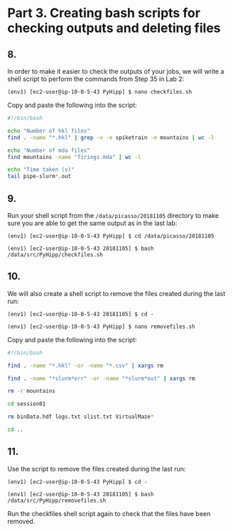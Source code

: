 # Part 3. Creating bash scripts for checking outputs and deleting files

## 8.
In order to make it easier to check the outputs of your jobs, we will write a shell script to perform the commands from Step 35 in Lab 2:

```shell
(env1) [ec2-user@ip-10-0-5-43 PyHipp] $ nano checkfiles.sh
```

Copy and paste the following into the script:

```bash
#!/bin/bash

echo "Number of hkl files"
find . -name "*.hkl" | grep -v -e spiketrain -e mountains | wc -l

echo "Number of mda files"
find mountains -name "firings.mda" | wc -l

echo "Time taken (s)"
tail pipe-slurm*.out
```

## 9.
Run your shell script from the `/data/picasso/20181105` directory to make sure you are able to get the same output as in the last lab:

```shell
(env1) [ec2-user@ip-10-0-5-43 PyHipp] $ cd /data/picasso/20181105

(env1) [ec2-user@ip-10-0-5-43 20181105] $ bash /data/src/PyHipp/checkfiles.sh
```

## 10.
We will also create a shell script to remove the files created during the last run:

```shell
(env1) [ec2-user@ip-10-0-5-43 20181105] $ cd -

(env1) [ec2-user@ip-10-0-5-43 PyHipp] $ nano removefiles.sh
```

Copy and paste the following into the script:

```bash
#!/bin/bash

find . -name "*.hkl" -or -name "*.csv" | xargs rm

find . -name "*slurm*err" -or -name "*slurm*out" | xargs rm

rm -r mountains

cd session01

rm binData.hdf logs.txt slist.txt VirtualMaze*

cd ..
```

## 11.
Use the script to remove the files created during the last run:

```shell
(env1) [ec2-user@ip-10-0-5-43 PyHipp] $ cd -

(env1) [ec2-user@ip-10-0-5-43 20181105] $ bash /data/src/PyHipp/removefiles.sh
```

Run the checkfiles shell script again to check that the files have been removed.